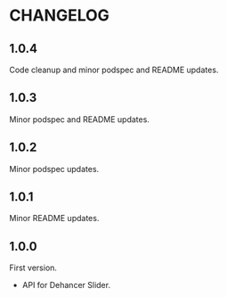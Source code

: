 <!-- Copyright 2022 Dehancer author. All rights reserved.
Use of this source code is governed by an Apache license
that can be found in the LICENSE file. -->

# CHANGELOG

## 1.0.4

Code cleanup and minor podspec and README updates.

## 1.0.3

Minor podspec and README updates.

## 1.0.2

Minor podspec updates.

## 1.0.1

Minor README updates.

## 1.0.0

First version.

- API for Dehancer Slider.
